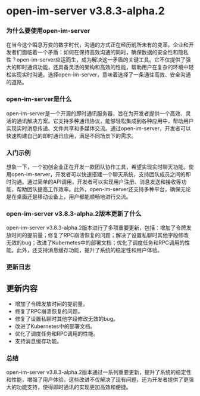 # open-im-server v3.8.3-alpha.2
### 为什么要使用open-im-server

在当今这个瞬息万变的数字时代，沟通的方式正在经历前所未有的变革。企业和开发者们面临着一个矛盾：如何在保持高效沟通的同时，确保数据的安全性和隐私性？open-im-server应运而生，成为解决这一矛盾的关键工具。它不仅提供了强大的即时通讯功能，还具备灵活的架构和高效的性能，帮助用户在复杂的环境中轻松实现实时沟通。选择open-im-server，意味着选择了一条通往高效、安全沟通的道路。

### open-im-server是什么

open-im-server是一个开源的即时通讯服务器，旨在为开发者提供一个高效、灵活的通讯解决方案。它支持多种通讯协议，能够轻松集成到各种应用中，帮助用户实现实时消息传递、文件共享和多媒体交流。通过open-im-server，开发者可以快速构建自己的即时通讯应用，满足不同场景下的需求。

### 入门示例

想象一下，一个初创企业正在开发一款团队协作工具，希望实现实时聊天功能。使用open-im-server，开发者可以快速搭建一个聊天系统，支持团队成员之间的即时沟通。通过简单的API调用，开发者可以实现用户注册、消息发送和接收等功能，帮助团队提高工作效率。此外，open-im-server还支持多种平台，确保无论是在桌面还是移动设备上，用户都能顺畅地进行交流。

### open-im-server v3.8.3-alpha.2版本更新了什么

open-im-server v3.8.3-alpha.2版本进行了多项重要更新，包括：增加了令牌发放时间的提前量；修复了RPC崩溃恢复的问题；解决了设置私聊时其他字段修改无效的bug；改进了Kubernetes中的部署文档；优化了调度任务和RPC调用的性能。此外，还支持消息缓存功能，提升了系统的稳定性和用户体验。

### 更新日志

## 更新内容
- 增加了令牌发放时间的提前量。
- 修复了RPC崩溃恢复的问题。
- 修复了设置私聊时其他字段修改无效的bug。
- 改进了Kubernetes中的部署文档。
- 优化了调度任务和RPC调用的性能。
- 支持消息缓存功能。

### 总结

open-im-server v3.8.3-alpha.2版本通过一系列重要更新，提升了系统的稳定性和性能，增强了用户体验。这些改进不仅解决了现有问题，还为开发者提供了更强大的功能支持，使得即时通讯的实现更加高效和便捷。